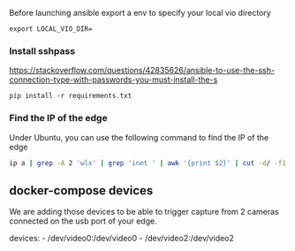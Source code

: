 Before launching ansible export a env to specify your local vio directory
```
export LOCAL_VIO_DIR=
```


### Install sshpass
https://stackoverflow.com/questions/42835626/ansible-to-use-the-ssh-connection-type-with-passwords-you-must-install-the-s

```
pip install -r requirements.txt
```

### Find the IP of the edge

Under Ubuntu, you can use the following command to find the IP of the edge
```bash
ip a | grep -A 2 'wlx' | grep 'inet ' | awk '{print $2}' | cut -d/ -f1
```

## docker-compose devices

We are adding those devices to be able to trigger capture from 2 cameras connected on the usb port of your edge.

devices:
    - /dev/video0:/dev/video0
    - /dev/video2:/dev/video2